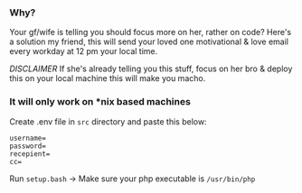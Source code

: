 ### Why?
Your gf/wife is telling you should focus more on her, rather on code?
Here's a solution my friend, this will send your loved one motivational & love email every workday at 12 pm your local time.

*DISCLAIMER* If she's already telling you this stuff, focus on her bro & deploy this on your local machine this will make you macho.

### It will only work on *nix based machines

Create .env file in `src` directory and paste this below: 
```
username=
password=
recepient=
cc=
```

Run `setup.bash` -> Make sure your php executable is `/usr/bin/php`
